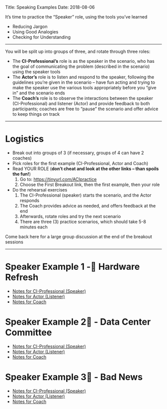 Title: Speaking Examples
Date: 2018-08-06

It’s time to practice the “Speaker” role, using the tools you’ve learned

- Reducing Jargon
- Using Good Analogies
- Checking for Understanding

---

You will be split up into groups of three, and rotate through three roles:

- The **CI-Professional’s** role is as the speaker in the scenario, who has the goal of communicating the problem (described in the scenario) using the speaker tools
- The **Actor’s** role is to listen and respond to the speaker, following the guidelines you’re given in the scenario – have fun acting and trying to make the speaker use the various tools appropriately before you “give in” and the scenario ends
- The **Coach’s** role is to observe the interactions between the speaker (CI-Professional) and listener (Actor) and provide feedback to both participants; coaches are free to “pause” the scenario and offer advice to keep things on track

---

# Logistics

- Break out into groups of 3 (if necessary, groups of 4 can have 2 coaches)
- Pick roles for the first example (CI-Professional, Actor and Coach)
- Read YOUR ROLE (**don’t cheat and look at the other links – than spoils the fun!**)
    1. Go to: https://tinyurl.com/ACIpractice
    2. Choose the First Breakout link, then the first example, then your role
- Do the rehearsal exercises
    1. The CI-Professional (speaker) starts the scenario, and the Actor responds
    2. The Coach provides advice as needed, and offers feedback at the end
    3. Afterwards, rotate roles and try the next scenario
    4. There are three (3) practice scenarios, which should take 5-8 minutes each

Come back here for a large group discussion at the end of the breakout sessions

----

# Speaker Example 1 - Hardware Refresh
 - [Notes for CI-Professional (Speaker)](speakerex1_ci.html)
 - [Notes for Actor (Listener)](speakerex1_actor.html)
 - [Notes for Coach](speakerex1_coach.html)


# Speaker Example 2 - Data Center Committee
- [Notes for CI-Professional (Speaker)](speakerex2_ci.html)
- [Notes for Actor (Listener)](speakerex2_actor.html)
- [Notes for Coach](speakerex2_coach.html)


# Speaker Example 3 - Bad News
- [Notes for CI-Professional (Speaker)](speakerex3_ci.html)
- [Notes for Actor (Listener)](speakerex3_actor.html)
- [Notes for Coach](speakerex3_coach.html)
